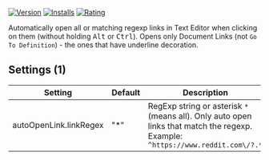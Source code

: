 [![Version](https://img.shields.io/visual-studio-marketplace/v/usernamehw.auto-open-link)](https://marketplace.visualstudio.com/items?itemName=usernamehw.auto-open-link)
[![Installs](https://img.shields.io/visual-studio-marketplace/i/usernamehw.auto-open-link)](https://marketplace.visualstudio.com/items?itemName=usernamehw.auto-open-link)
[![Rating](https://img.shields.io/visual-studio-marketplace/r/usernamehw.auto-open-link)](https://marketplace.visualstudio.com/items?itemName=usernamehw.auto-open-link)


Automatically open all or matching regexp links in Text Editor when clicking on them (without holding <kbd>Alt</kbd> or <kbd>Ctrl</kbd>). Opens only Document Links (not `Go To Definition`) - the ones that have underline decoration.


<!-- SETTINGS_START -->
## Settings (1)

|Setting|Default|Description|
|-|-|-|
|autoOpenLink.linkRegex|"\*"|RegExp string or asterisk `*` (means all). Only auto open links that match the regexp.<br>Example: `^https://www.reddit.com\/?.*`|
<!-- SETTINGS_END -->